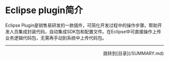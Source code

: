 # Eclipse plugin简介

Eclipse Plugin是销售易研发的一款插件，可简化开发过程中的操作步骤。帮助开发人员集成封装代码，自动集成SDK包和配置文件。在Eclipse中可直接操作上传业务逻辑代码包，无需再手动到系统中上传代码包。

---
<div align="right">跳转到[目录](/SUMMARY.md)</div>





